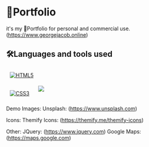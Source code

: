 # 📃Portfolio
it's my  📃Portfolio for personal and commercial use.(https://www.georgejacob.online)
## 🛠️Languages and tools used
<a href="https://en.wikipedia.org/wiki/HTML5" target="_blank"><img style="margin: 10px" src="https://img.shields.io/badge/html5-%23E34F26.svg?style=for-the-badge&logo=html5&logoColor=white" alt="HTML5" /></a>  
<a href="https://www.w3schools.com/css/" target="_blank"><img style="margin: 10px" src="https://img.shields.io/badge/css3-%231572B6.svg?style=for-the-badge&logo=css3&logoColor=white" alt="CSS3"  /></a>
  <a href="https://www.javascript.com/" target="_blank"><img style="margin: 10px" src="https://img.shields.io/badge/javascript-%23323330.svg?style=for-the-badge&logo=javascript&logoColor=%23F7DF1E" /></a>
  <p>




Demo Images:
       Unsplash:       	(https://www.unsplash.com)<p>
Icons:
      Themify Icons: 		(https://themify.me/themify-icons)<p>
Other:
	JQuery: 			(https://www.jquery.com)
	Google Maps:		(https://maps.google.com)<p>
